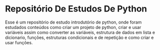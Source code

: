 # Repositório De Estudos De Python

Esse é um repositório de estudo introdutório de python, onde foram estudados conteúdos como criar um projeto de python, criar e usar variáveis assim como converter as variáveis, estrutura de dados em lista e dicionario, funções, estruturas condicionais e de repetição e como criar e usar funções.